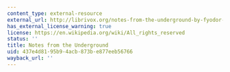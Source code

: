 ```yaml
---
content_type: external-resource
external_url: http://librivox.org/notes-from-the-underground-by-fyodor-dostoyevsky/
has_external_license_warning: true
license: https://en.wikipedia.org/wiki/All_rights_reserved
status: ''
title: Notes from the Underground
uid: 437e4d81-95b9-4acb-873b-e877eeb56766
wayback_url: ''
---
```


